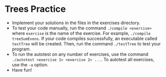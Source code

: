 # Trees Practice

- Implement your solutions in the files in the exercises directory.
- To test your code manually, run the command `./compile <exercise>` where `exercise` is the name of the exercise. For example, `./compile treeSumEvens`. If your code compiles successfully, an executable called `testTree` will be created. Then, run the command `./testTree` to test your program.
- To run the autotest on any number of exercises, use the command `./autotest <exercise 1> <exercise 2> ...`. To autotest all exercises, use the `-a` option.
- Have fun!
